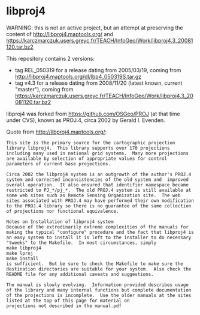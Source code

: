 # libproj4

WARNING: this is not an active project, but an attempt at preserving the content
of http://libproj4.maptools.org/ and
https://karczmarczuk.users.greyc.fr/TEACH/InfoGeo/Work/libproj4.3_20081120.tar.bz2

This repository contains 2 versions:
* tag REL_050319 for a release dating from 2005/03/19, coming from http://libproj4.maptools.org/dl/lbp4_050319S.tar.gz
* tag v4.3 for a release dating from 2008/11/20 (latest known, current "master"), coming from https://karczmarczuk.users.greyc.fr/TEACH/InfoGeo/Work/libproj4.3_20081120.tar.bz2

libproj4 was forked from https://github.com/OSGeo/PROJ (at that time under CVS),
known as PROJ.4, circa 2002 by Gerald I. Evenden.

Quote from http://libproj4.maptools.org/:
```
This site is the primary source for the cartographic projection library libproj4.  This library supports over 170 projections including many used in national grid systems.  Many more projections are available by selection of appropriate values for control parameters of current base projections.

Circa 2002 the libproj4 system is an outgrowth of the author's PROJ.4 system and corrected inconsistencies of the old system and  improved overall operation.  It also ensured that identifier namespace became restricted to PJ_*/pj_*.  The old PROJ.4 system is still available at some web sites such as Remote Sensing Organization site.  The web sites associated with PROJ.4 may have performed their own modification to the PROJ.4 library so there is no guarantee of the same collection of projections nor functional equivalence.

Notes on Installation of libproj4 system
Because of the extrodinarily extreme complexities of the manuals for making the typical "configure" procedure and the fact that libproj4 is an easy system to install it is left to the installer to do necessary "tweeks" to the Makefile.  In most circumstances, simply
make libproj4
make lproj
make install
is sufficient.  But be sure to check the Makefile to make sure the destination directories are suitable for your system.  Also check the README file for any additional caveats and suggestions.

The manual is slowly evolving.  Information provided describes usage of the library and many internal functions but complete documentation of the projections is incomplete.  Use the older manuals at the sites listed at the top of this page for material on
projections not described in the manual.pdf
```
